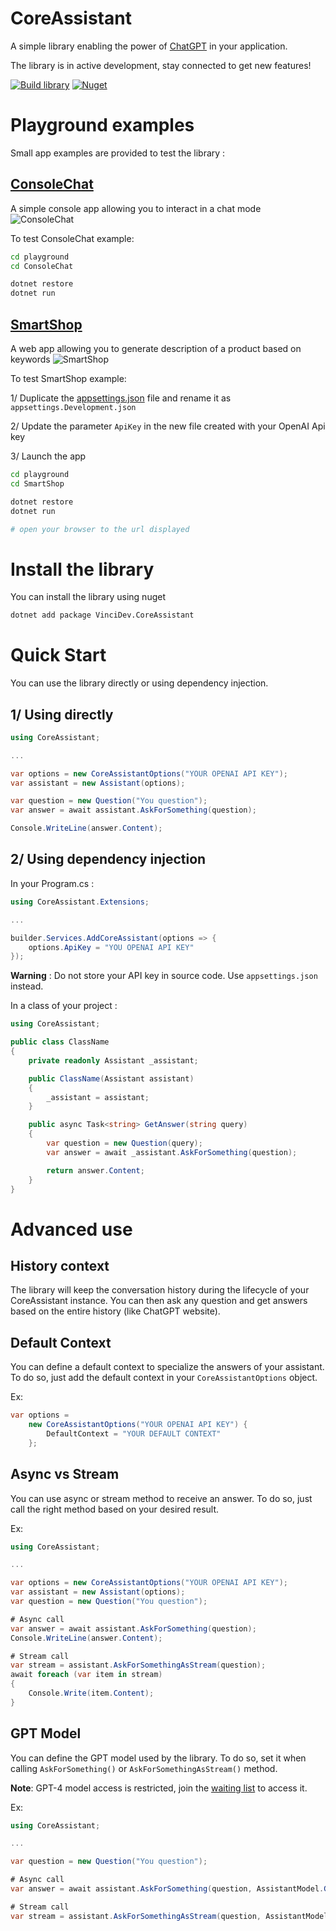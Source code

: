 # CoreAssistant 
A simple library enabling the power of [ChatGPT](https://chat.openai.com) in your application.

The library is in active development, stay connected to get new features!

[![Build library](https://github.com/GurYN/CoreAssistant/actions/workflows/build-library.yml/badge.svg?branch=main)](https://github.com/GurYN/CoreAssistant/actions/workflows/build-library.yml) 
[![Nuget](https://img.shields.io/nuget/v/VinciDev.CoreAssistant)](https://www.nuget.org/packages/VinciDev.CoreAssistant/)


# Playground examples
Small app examples are provided to test the library :

## [ConsoleChat](playground/ConsoleChat)
A simple console app allowing you to interact in a chat mode
![ConsoleChat](documentation/_assets/ConsoleChat.png)

To test ConsoleChat example:
```bash
cd playground
cd ConsoleChat

dotnet restore
dotnet run
```

## [SmartShop](playground/SmartShop)
A web app allowing you to generate description of a product based on keywords
![SmartShop](documentation/_assets/SmartShop.png)

To test SmartShop example:

1/ Duplicate the [appsettings.json](playground/SmartShop/appsettings.json) file and rename it as `appsettings.Development.json`

2/ Update the parameter `ApiKey` in the new file created with your OpenAI Api key

3/ Launch the app
```bash
cd playground
cd SmartShop

dotnet restore
dotnet run

# open your browser to the url displayed
```

# Install the library
You can install the library using nuget
```bash
dotnet add package VinciDev.CoreAssistant
```

# Quick Start
You can use the library directly or using dependency injection.

## 1/ Using directly
```csharp
using CoreAssistant;

...

var options = new CoreAssistantOptions("YOUR OPENAI API KEY");
var assistant = new Assistant(options);

var question = new Question("You question");
var answer = await assistant.AskForSomething(question);

Console.WriteLine(answer.Content);
```

## 2/ Using dependency injection
In your Program.cs :

```csharp
using CoreAssistant.Extensions;

...

builder.Services.AddCoreAssistant(options => { 
    options.ApiKey = "YOU OPENAI API KEY"
});
```
__Warning__ : Do not store your API key in source code. Use `appsettings.json` instead.

In a class of your project :
```csharp
using CoreAssistant;

public class ClassName
{
    private readonly Assistant _assistant;

    public ClassName(Assistant assistant)
    {
        _assistant = assistant;
    }

    public async Task<string> GetAnswer(string query)
    {
        var question = new Question(query);
        var answer = await _assistant.AskForSomething(question);

        return answer.Content;
    }
}
````

# Advanced use
## History context
The library will keep the conversation history during the lifecycle of your CoreAssistant instance. You can then ask any question and get answers based on the entire history (like ChatGPT website).

## Default Context
You can define a default context to specialize the answers of your assistant. To do so, just add the default context in your `CoreAssistantOptions` object. 

Ex:
```csharp
var options = 
    new CoreAssistantOptions("YOUR OPENAI API KEY") {
        DefaultContext = "YOUR DEFAULT CONTEXT"
    };
```

## Async vs Stream
You can use async or stream method to receive an answer. To do so, just call the right method based on your desired result.

Ex:
```csharp
using CoreAssistant;

...

var options = new CoreAssistantOptions("YOUR OPENAI API KEY");
var assistant = new Assistant(options);
var question = new Question("You question");

# Async call
var answer = await assistant.AskForSomething(question);
Console.WriteLine(answer.Content);

# Stream call
var stream = assistant.AskForSomethingAsStream(question);
await foreach (var item in stream)
{
    Console.Write(item.Content);
}
```

## GPT Model
You can define the GPT model used by the library. To do so, set it when calling `AskForSomething()` or `AskForSomethingAsStream()` method.

__Note__: GPT-4 model access is restricted, join the [waiting list](https://openai.com/waitlist/gpt-4-api) to access it.

Ex:
```csharp
using CoreAssistant;

...

var question = new Question("You question");

# Async call
var answer = await assistant.AskForSomething(question, AssistantModel.GPT3_5);

# Stream call
var stream = assistant.AskForSomethingAsStream(question, AssistantModel.GPT4);
```
